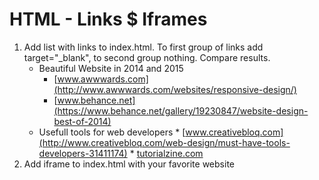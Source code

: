 # HTML - Links $ Iframes



1. Add list with links to index.html. To first group of links add target="_blank", to second group nothing. Compare results.
    * Beautiful Website in 2014 and 2015
        * [www.awwwards.com](http://www.awwwards.com/websites/responsive-design/)
        * [www.behance.net](https://www.behance.net/gallery/19230847/website-design-best-of-2014)
    * Usefull tools for web developers
            * [www.creativebloq.com](http://www.creativebloq.com/web-design/must-have-tools-developers-31411174)
            * [tutorialzine.com](http://tutorialzine.com/2014/09/50-awesome-tools-and-resources-for-web-developers/)
2. Add iframe to index.html with your favorite website